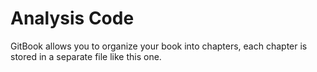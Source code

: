 # Analysis Code

GitBook allows you to organize your book into chapters, each chapter is stored in a separate file like this one.
